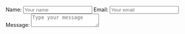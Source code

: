 <body>
<form name="input" method="POST" action="https://formspree.io/xzbjrzbr">
 Name: <input type="text" name="Name" placeholder="Your name">
 Email: <input type="email" name="_replyto" placeholder="Your email">
 Message: <textarea name="message"placeholder="Type your message"></textarea
 <input type="submit" value="Send">
 <input type="hidden" name="_next" value="https://lemonde.fr" />
</form>
</body>
